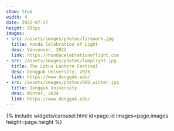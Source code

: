 ```yaml
---
show: true
width: 4
date: 2022-07-27
height: 295px
images:
- src: /assets/images/photos/firework.jpg
  title: Honda Celebration of Light
  desc: Vancouver, 2022
  link: https://hondacelebrationoflight.com
- src: /assets/images/photos/lamplight.jpg
  title: The Lotus Lantern Festival
  desc: Dongguk University, 2025
  link: https://www.dongguk.edu/
- src: /assets/images/photos/DGU_winter.jpg
  title: Dongguk University
  desc: Winter, 2024
  link: https://www.dongguk.edu/
---
```


{% include widgets/carousel.html id=page.id images=page.images height=page.height %}
